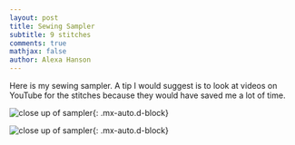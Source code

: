 ```yaml
---
layout: post
title: Sewing Sampler
subtitle: 9 stitches
comments: true
mathjax: false
author: Alexa Hanson
---
```


Here is my sewing sampler. A tip I would suggest is to look at videos on YouTube for the stitches because they would have saved me a lot of time.

![close up of sampler](/assets/img/sewingsampler.jpeg){: .mx-auto.d-block}

![close up of sampler](/assets/img/whipstitch.jpeg){: .mx-auto.d-block}
